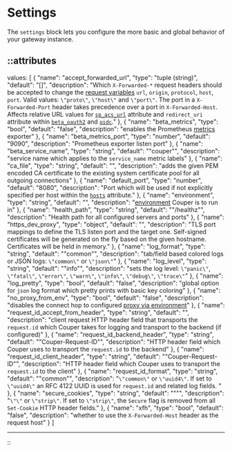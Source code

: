 # Settings

The `settings` block lets you configure the more basic and global behavior of your
gateway instance.

::attributes
---
values: [
  {
    "name": "accept_forwarded_url",
    "type": "tuple (string)",
    "default": "[]",
    "description": "Which `X-Forwarded-*` request headers should be accepted to change the [request variables](../variables#request) `url`, `origin`, `protocol`, `host`, `port`. Valid values: `\"proto\"`, `\"host\"` and `\"port\"`. The port in a `X-Forwarded-Port` header takes precedence over a port in `X-Forwarded-Host`. Affects relative URL values for [`sp_acs_url`](saml) attribute and `redirect_uri` attribute within [`beta_oauth2`](oauth2) and [`oidc`](oidc)."
  },
  {
    "name": "beta_metrics",
    "type": "bool",
    "default": "false",
    "description": "enables the Prometheus [metrics](/observation/metrics) exporter"
  },
  {
    "name": "beta_metrics_port",
    "type": "number",
    "default": "9090",
    "description": "Prometheus exporter listen port"
  },
  {
    "name": "beta_service_name",
    "type": "string",
    "default": "\"couper\"",
    "description": "service name which applies to the `service_name` metric labels"
  },
  {
    "name": "ca_file",
    "type": "string",
    "default": "",
    "description": "adds the given PEM encoded CA certificate to the existing system certificate pool for all outgoing connections"
  },
  {
    "name": "default_port",
    "type": "number",
    "default": "8080",
    "description": "Port which will be used if not explicitly specified per host within the [`hosts`](server) attribute."
  },
  {
    "name": "environment",
    "type": "string",
    "default": "",
    "description": "[environment](../command-line#global-options) Couper is to run in"
  },
  {
    "name": "health_path",
    "type": "string",
    "default": "\"/healthz\"",
    "description": "Health path for all configured servers and ports"
  },
  {
    "name": "https_dev_proxy",
    "type": "object",
    "default": "",
    "description": "TLS port mappings to define the TLS listen port and the target one. Self-signed certificates will be generated on the fly based on the given hostname. Certificates will be held in memory."
  },
  {
    "name": "log_format",
    "type": "string",
    "default": "\"common\"",
    "description": "tab/field based colored logs or JSON logs: `\"common\"` or `\"json\"`"
  },
  {
    "name": "log_level",
    "type": "string",
    "default": "\"info\"",
    "description": "sets the log level: `\"panic\"`, `\"fatal\"`, `\"error\"`, `\"warn\"`, `\"info\"`, `\"debug\"`, `\"trace\"`"
  },
  {
    "name": "log_pretty",
    "type": "bool",
    "default": "false",
    "description": "global option for `json` log format which pretty prints with basic key coloring"
  },
  {
    "name": "no_proxy_from_env",
    "type": "bool",
    "default": "false",
    "description": "disables the connect hop to configured [proxy via environment](https://godoc.org/golang.org/x/net/http/httpproxy)"
  },
  {
    "name": "request_id_accept_from_header",
    "type": "string",
    "default": "",
    "description": "client request HTTP header field that transports the `request.id` which Couper takes for logging and transport to the backend (if configured)"
  },
  {
    "name": "request_id_backend_header",
    "type": "string",
    "default": "\"Couper-Request-ID\"",
    "description": "HTTP header field which Couper uses to transport the `request.id` to the backend"
  },
  {
    "name": "request_id_client_header",
    "type": "string",
    "default": "\"Couper-Request-ID\"",
    "description": "HTTP header field which Couper uses to transport the `request.id` to the client"
  },
  {
    "name": "request_id_format",
    "type": "string",
    "default": "\"common\"",
    "description": "`\"common\"` or `\"uuid4\"`. If set to `\"uuid4\"` an RFC 4122 UUID is used for `request.id` and related log fields. "
  },
  {
    "name": "secure_cookies",
    "type": "string",
    "default": "\"‌\"",
    "description": "`\"\"` or `\"strip\"`. If set to `\"strip\"`, the `Secure` flag is removed from all `Set-Cookie` HTTP header fields."
  },
  {
    "name": "xfh",
    "type": "bool",
    "default": "false",
    "description": "whether to use the `X-Forwarded-Host` header as the request host"
  }
]

---
::
